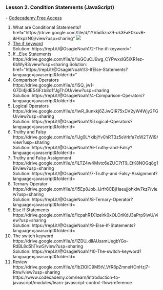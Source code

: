 <h3>Lesson 2. Condition Statements (JavaScript)</h3> - <a href="http://ssqt.co/mQfpbL0">Codecademy Free Access</a>
<ol>
  <li>What are Conditional Statements?<a>
      href="https://drive.google.com/file/d/1YV5d5znz9-uk3FaF0kcvB-ikHlxpzN0j/view?usp=sharing"
      <img src="https://s3.amazonaws.com/codecademy-content/courses/learn-javascript-conditionals/control_flow_diagram_v5.svg" />
  <li><a href="https://drive.google.com/file/d/13m9x0-KxrH7JFcmFraXlDA89_HglelA_/view?usp=sharing">The if keyword</a></li>
  <div>Solution: https://repl.it/@OsagieNoah1/2-The-if-keyword="</div>
  <li>If...Else Statements</li>
  https://drive.google.com/file/d/1uGCuCJ6wg_CYPwxxIG5iXR1ez-6bWyR3/view?usp=sharing
  Solution: href="https://repl.it/@OsagieNoah1/3-IfElse-Statements?language=javascript&folderId="</div>
  <li>Comparison Operators</li>
  https://drive.google.com/file/d/1SQ_jw1-G7Di4jidE54iFzb8d1fJgThOU/view?usp=sharing
  <div>Solution: https://repl.it/@OsagieNoah1/4-Comparison-Operators?language=javascript&folderId=</div>
  <li>Logical Operators</li>
  https://drive.google.com/file/d/1wR_9unkkj6ZJwQiR75xDV2yW4Wjy2FGU/view?usp=sharing
  <div>Solution: https://repl.it/@OsagieNoah1/5Logical-Operators?language=javascript&folderId=</div>
  <li>Truthy and Falsy</li>
  https://drive.google.com/file/d/1Jg0LYxibjYv0hRT3z5eVrkfa7xW2TWi9/view?usp=sharing
  <div>Solution: https://repl.it/@OsagieNoah1/6-Truthy-and-Falsy?language=javascript&folderId=</div>
  <li>Truthy and Falsy Assignment</li>
  https://drive.google.com/file/d/1LTZ4w4Mvtc6eZUC7tT9_EtK8NOGq8g1B/view?usp=sharing
  <div>Solution: https://repl.it/@OsagieNoah1/7-Truthy-and-Falsy-Assignment?language=javascript&folderId=</div>
  <li>Ternary Operator</li>
  https://drive.google.com/file/d/15Ep8Job_IJrfr8CBjHaeujjohklw7kz7/view?usp=sharing
  <div>Solution: https://repl.it/@OsagieNoah1/8-Ternary-Operator?language=javascript&folderId=</div>
  <li>Else If Statements</li>
  https://drive.google.com/file/d/1cpahR1X1zelrk0xOLOriKdJ3aPrp9lwU/view?usp=sharing
  <div>Solution: https://repl.it/@OsagieNoah1/9-Else-If-Statements?language=javascript&folderId=</div>
  <li>The switch keyword</li>
  https://drive.google.com/file/d/1ZDU_dllAUsamUegbYGx-RdBL8d5hTkwS/view?usp=sharing
  <div>Solution: https://repl.it/@OsagieNoah1/10-The-switch-keyword?language=javascript&folderId=</div>
  <li>Review</li>
  https://drive.google.com/file/d/1bZIOlC9M5tV_VfR6pZmneHOnHzj7-Rnw/view?usp=sharing
  https://www.codecademy.com/learn/introduction-to-javascript/modules/learn-javascript-control-flow/reference
</ol>
